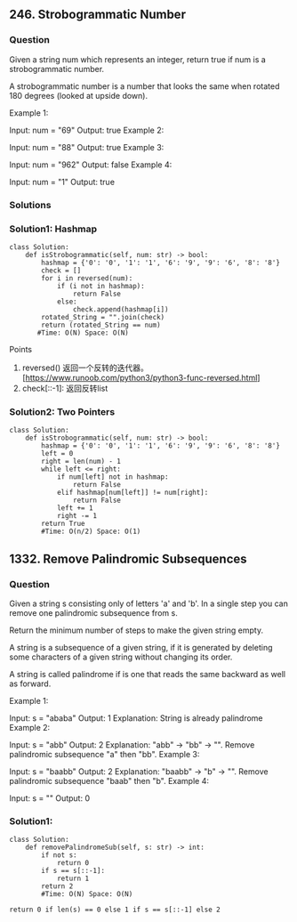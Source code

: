 ## 246. Strobogrammatic Number

### Question
Given a string num which represents an integer, return true if num is a strobogrammatic number.

A strobogrammatic number is a number that looks the same when rotated 180 degrees (looked at upside down).

 

Example 1:

Input: num = "69"
Output: true
Example 2:

Input: num = "88"
Output: true
Example 3:

Input: num = "962"
Output: false
Example 4:

Input: num = "1"
Output: true

### Solutions
### Solution1: Hashmap
```
class Solution:
    def isStrobogrammatic(self, num: str) -> bool:
        hashmap = {'0': '0', '1': '1', '6': '9', '9': '6', '8': '8'}
        check = []
        for i in reversed(num):
            if (i not in hashmap):
                return False
            else:
                check.append(hashmap[i])
        rotated_String = "".join(check)
        return (rotated_String == num)
       #Time: O(N) Space: O(N)
```
Points
1. reversed() 返回一个反转的迭代器。[https://www.runoob.com/python3/python3-func-reversed.html]
2. check\[::-1]: 返回反转list
### Solution2: Two Pointers
```
class Solution:
    def isStrobogrammatic(self, num: str) -> bool:
        hashmap = {'0': '0', '1': '1', '6': '9', '9': '6', '8': '8'}
        left = 0
        right = len(num) - 1
        while left <= right:
            if num[left] not in hashmap:
                return False
            elif hashmap[num[left]] != num[right]:
                return False
            left += 1
            right -= 1
        return True
        #Time: O(n/2) Space: O(1)
```

## 1332. Remove Palindromic Subsequences
### Question
Given a string s consisting only of letters 'a' and 'b'. In a single step you can remove one palindromic subsequence from s.

Return the minimum number of steps to make the given string empty.

A string is a subsequence of a given string, if it is generated by deleting some characters of a given string without changing its order.

A string is called palindrome if is one that reads the same backward as well as forward.

 

Example 1:

Input: s = "ababa"
Output: 1
Explanation: String is already palindrome
Example 2:

Input: s = "abb"
Output: 2
Explanation: "abb" -> "bb" -> "". 
Remove palindromic subsequence "a" then "bb".
Example 3:

Input: s = "baabb"
Output: 2
Explanation: "baabb" -> "b" -> "". 
Remove palindromic subsequence "baab" then "b".
Example 4:

Input: s = ""
Output: 0

### Solution1:
```
class Solution:
    def removePalindromeSub(self, s: str) -> int:
        if not s:
            return 0
        if s == s[::-1]:
            return 1
        return 2
        #Time: O(N) Space: O(N)
```
```
return 0 if len(s) == 0 else 1 if s == s[::-1] else 2
```

